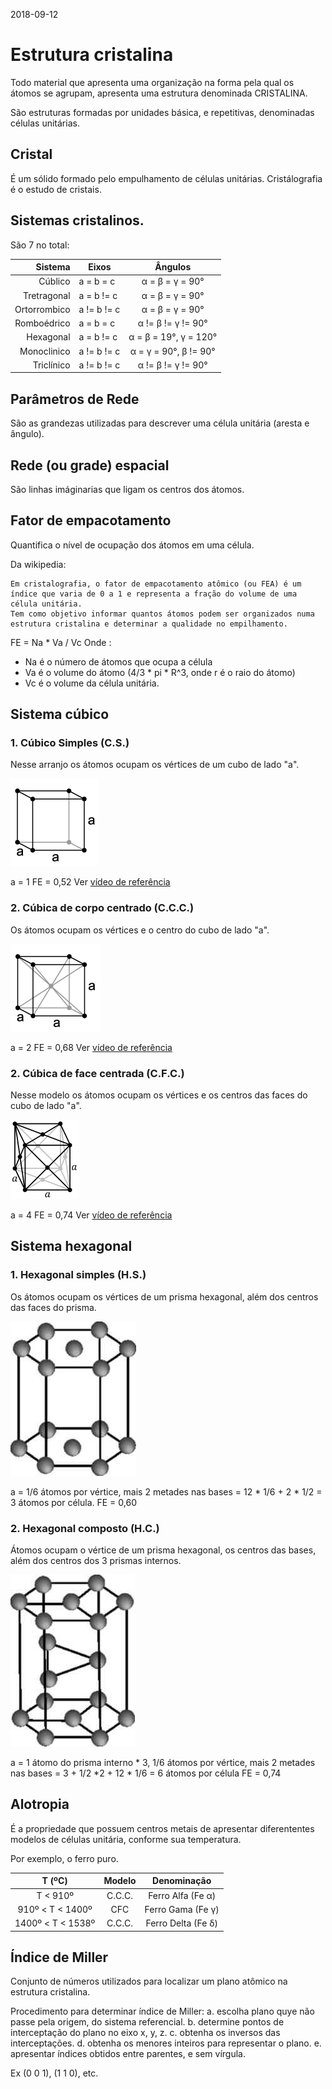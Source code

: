 2018-09-12

# Estrutura cristalina

Todo material que apresenta uma organização na forma pela qual os átomos se agrupam, apresenta uma estrutura denominada CRISTALINA.

São estruturas formadas por unidades básica, e repetitivas, denominadas células unitárias. 

## Cristal
É um sólido formado pelo empulhamento de células unitárias.
Cristálografia é o estudo de cristais. 

## Sistemas cristalinos.

São 7 no total:

|      Sistema | Eixos       |        Ângulos        |
|-------------:|-------------|:---------------------:|
|    Cúblico   |  a = b = c  |    α = β = γ = 90°    |
|  Tretragonal |  a = b != c |    α = β = γ = 90°    |
| Ortorrombico | a != b != c |    α = β = γ = 90°    |
|  Romboédrico |  a = b = c  |   α != β != γ != 90°  |
| Hexagonal    | a = b != c  | α = β = 19°, γ = 120° |
| Monoclinico  | a != b != c | α = γ = 90°, β != 90° |
| Triclínico   | a != b != c |   α != β != γ != 90°  |


## Parâmetros de Rede
São as grandezas utilizadas para descrever uma célula unitária (aresta e ângulo).

## Rede (ou grade) espacial
São linhas imáginarias que ligam os centros dos átomos. 

## Fator de empacotamento
Quantifica o nível de ocupação dos átomos em uma célula.

Da wikipedia:
```
Em cristalografia, o fator de empacotamento atômico (ou FEA) é um índice que varia de 0 a 1 e representa a fração do volume de uma célula unitária. 
Tem como objetivo informar quantos átomos podem ser organizados numa estrutura cristalina e determinar a qualidade no empilhamento. 
```

FE = Na * Va / Vc 
Onde :
* Na é o número de átomos que ocupa a célula
* Va é o volume do átomo (4/3 * pi * R^3,  onde r é o raio do átomo) 
* Vc é o volume da célula unitária. 


## Sistema cúbico
### 1. Cúbico Simples (C.S.)
Nesse arranjo os átomos ocupam os vértices de um cubo de lado "a". 

![](_img/cs.png)


a = 1
FE = 0,52
Ver [vídeo de referência](https://www.youtube.com/watch?v=jI-RHxahQrQ)


### 2. Cúbica de corpo centrado (C.C.C.)
Os átomos ocupam os vértices e o centro do cubo de lado "a".

![](_img/ccc.png)


a = 2
FE = 0,68
Ver [vídeo de referência](https://www.youtube.com/watch?v=jI-RHxahQrQ)

### 2. Cúbica de face centrada (C.F.C.)
Nesse modelo os átomos ocupam os vértices e os centros das faces do cubo de lado "a".

![](_img/cfc.png)


a = 4
FE = 0,74
Ver [vídeo de referência](https://www.youtube.com/watch?v=jI-RHxahQrQ)


## Sistema hexagonal
### 1. Hexagonal simples (H.S.)
Os átomos ocupam os vértices de um prisma hexagonal, além dos centros das faces do prisma.

![](_img/hs.jpg)


a = 1/6 átomos por vértice, mais 2 metades nas bases  = 12 * 1/6 + 2  *  1/2 = 3 átomos por célula.
FE = 0,60

### 2. Hexagonal composto (H.C.)
Átomos ocupam o vértice de um prisma hexagonal, os centros das bases, além dos centros dos 3 prismas internos. 

![](_img/hc.jpg)


a = 1 átomo do prisma interno * 3, 1/6 átomos por vértice, mais 2 metades nas bases = 3 + 1/2 *2 + 12 * 1/6 = 6 átomos por célula
FE = 0,74

## Alotropia
É a propriedade que possuem centros metais de apresentar diferententes modelos de células unitária, conforme sua temperatura.

Por exemplo, o ferro puro.

|       T (ºC)      | Modelo |     Denominação    |
|:-----------------:|:------:|:------------------:|
| T < 910º          | C.C.C. | Ferro Alfa (Fe α)  |
| 910º < T < 1400º  | CFC    | Ferro Gama (Fe γ)  |
| 1400º < T < 1538º | C.C.C. | Ferro Delta (Fe δ) |


## Índice de Miller
Conjunto de números utilizados para localizar um plano atômico na estrutura cristalina. 

Procedimento para determinar índice de Miller: 
a. escolha plano quye não passe pela origem, do sistema referencial.
b. determine pontos de interceptação do plano no eixo x, y, z. 
c. obtenha os inversos das interceptações.
d. obtenha os menores inteiros para representar o plano.
e. apresentar índices obtidos entre parentes, e sem vírgula.

Ex (0 0 1), (1 1 0), etc.
